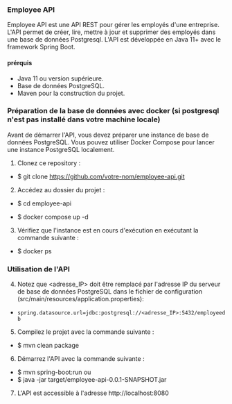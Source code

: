 ### Employee API
Employee API est une API REST pour gérer les employés d'une entreprise. 
L'API permet de créer, lire, mettre à jour et supprimer des employés dans une base de données Postgresql. 
L'API est développée en Java 11+ avec le framework Spring Boot.

#### prérquis
- Java 11 ou version supérieure.
- Base de données PostgreSQL.
- Maven pour la construction du projet.

### Préparation de la base de données avec docker (si postgresql n'est pas installé dans votre machine locale)
Avant de démarrer l'API, vous devez préparer une instance de base de données PostgreSQL. Vous pouvez utiliser Docker Compose pour lancer une instance PostgreSQL localement.

1. Clonez ce repository :
- $ git clone https://github.com/votre-nom/employee-api.git

2. Accédez au dossier du projet :
- $ cd employee-api

- $ docker compose up -d

3. Vérifiez que l'instance est en cours d'exécution en exécutant la commande suivante :
- $ docker ps

### Utilisation de l'API

4. Notez que <adresse_IP> doit être remplacé par l'adresse IP du serveur de base de données PostgreSQL dans le fichier de configuration (src/main/resources/application.properties):
- `spring.datasource.url=jdbc:postgresql://<adresse_IP>:5432/employeedb`

5. Compilez le projet avec la commande suivante :
- $ mvn clean package

6. Démarrez l'API avec la commande suivante :
- $ mvn spring-boot:run
ou 
- $ java -jar target/employee-api-0.0.1-SNAPSHOT.jar

7. L'API est accessible à l'adresse http://localhost:8080
